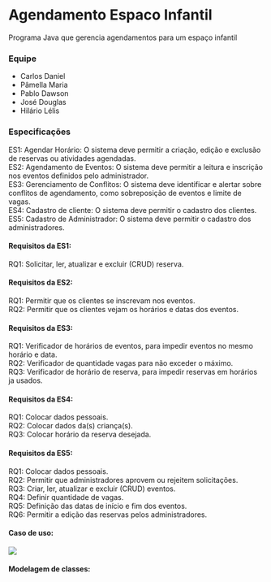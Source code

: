 # Agendamento Espaco Infantil

Programa Java que gerencia agendamentos para um espaço infantil

### Equipe 
- Carlos Daniel
- Pâmella Maria
- Pablo Dawson
- José Douglas
- Hilário Lélis

<h3>Especificações</h3>
ES1: Agendar Horário: O sistema deve permitir a criação, edição e exclusão de reservas ou atividades agendadas. <br>
ES2: Agendamento de Eventos: O sistema deve permitir a leitura e inscrição nos eventos definidos pelo administrador. <br>
ES3: Gerenciamento de Conflitos: O sistema deve identificar e alertar sobre conflitos de agendamento, como sobreposição de eventos e limite de vagas. <br>
ES4: Cadastro de cliente: O sistema deve permitir o cadastro dos clientes. <br>
ES5: Cadastro de Administrador: O sistema deve permitir o cadastro dos administradores. <br>

<h4>Requisitos da ES1:</h4>
RQ1: Solicitar, ler, atualizar e excluir (CRUD) reserva. <br>

<h4>Requisitos da ES2:</h4>
RQ1: Permitir que os clientes se inscrevam nos eventos. <br>
RQ2: Permitir que os clientes vejam os horários e datas dos eventos. <br>

<h4>Requisitos da ES3:</h4>
RQ1: Verificador de horários de eventos, para impedir eventos no mesmo horário e data. <br>
RQ2: Verificador de quantidade vagas para não exceder o máximo. <br>
RQ3: Verificador de horário de reserva, para impedir reservas em horários ja usados. <br>

<h4>Requisitos da ES4:</h4>
RQ1: Colocar dados pessoais. <br>
RQ2: Colocar dados da(s) criança(s). <br>
RQ3: Colocar horário da reserva desejada. <br>

<h4>Requisitos da ES5:</h4>
RQ1: Colocar dados pessoais. <br>
RQ2: Permitir que administradores aprovem ou rejeitem solicitações. <br>
RQ3: Criar, ler, atualizar e excluir (CRUD) eventos. <br>
RQ4: Definir quantidade de vagas. <br>
RQ5: Definição das datas de início e fim dos eventos. <br>
RQ6: Permitir a edição das reservas pelos administradores. <br>

<h4>Caso de uso:</h4>
<img src="/ProjetoPOO-Casos%20de%20uso-1.drawio(1).png" />

<h4>Modelagem de classes:</h4>
